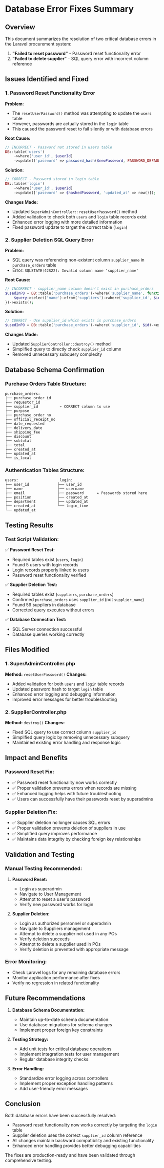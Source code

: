 # Database Error Fixes Summary

## Overview
This document summarizes the resolution of two critical database errors in the Laravel procurement system:

1. **"Failed to reset password"** - Password reset functionality error
2. **"Failed to delete supplier"** - SQL query error with incorrect column reference

## Issues Identified and Fixed

### 1. Password Reset Functionality Error

**Problem:**
- The `resetUserPassword()` method was attempting to update the `users` table
- However, passwords are actually stored in the `login` table
- This caused the password reset to fail silently or with database errors

**Root Cause:**
```php
// INCORRECT - Password not stored in users table
DB::table('users')
    ->where('user_id', $userId)
    ->update(['password' => password_hash($newPassword, PASSWORD_DEFAULT)]);
```

**Solution:**
```php
// CORRECT - Password stored in login table
DB::table('login')
    ->where('user_id', $userId)
    ->update(['password' => $hashedPassword, 'updated_at' => now()]);
```

**Changes Made:**
- Updated `SuperAdminController::resetUserPassword()` method
- Added validation to check both `users` and `login` table records exist
- Enhanced error logging with more detailed information
- Fixed password update to target the correct table (`login`)

### 2. Supplier Deletion SQL Query Error

**Problem:**
- SQL query was referencing non-existent column `supplier_name` in `purchase_orders` table
- Error: `SQLSTATE[42S22]: Invalid column name 'supplier_name'`

**Root Cause:**
```php
// INCORRECT - supplier_name column doesn't exist in purchase_orders
$usedInPO = DB::table('purchase_orders')->where('supplier_name', function($query) use ($id) {
    $query->select('name')->from('suppliers')->where('supplier_id', $id);
})->exists();
```

**Solution:**
```php
// CORRECT - Use supplier_id which exists in purchase_orders
$usedInPO = DB::table('purchase_orders')->where('supplier_id', $id)->exists();
```

**Changes Made:**
- Updated `SupplierController::destroy()` method
- Simplified query to directly check `supplier_id` column
- Removed unnecessary subquery complexity

## Database Schema Confirmation

### Purchase Orders Table Structure:
```
purchase_orders:
├── purchase_order_id
├── requestor_id
├── supplier_id          ← CORRECT column to use
├── purpose
├── purchase_order_no
├── official_receipt_no
├── date_requested
├── delivery_date
├── shipping_fee
├── discount
├── subtotal
├── total
├── created_at
├── updated_at
└── is_local
```

### Authentication Tables Structure:
```
users:                   login:
├── user_id             ├── user_id
├── name                ├── username
├── email               ├── password      ← Passwords stored here
├── position            ├── created_at
├── department          ├── updated_at
├── created_at          └── login_time
└── updated_at
```

## Testing Results

### Test Script Validation:
✅ **Password Reset Test:**
- Required tables exist (`users`, `login`)
- Found 5 users with login records
- Login records properly linked to users
- Password reset functionality verified

✅ **Supplier Deletion Test:**
- Required tables exist (`suppliers`, `purchase_orders`)
- Confirmed `purchase_orders` uses `supplier_id` (not `supplier_name`)
- Found 59 suppliers in database
- Corrected query executes without errors

✅ **Database Connection Test:**
- SQL Server connection successful
- Database queries working correctly

## Files Modified

### 1. SuperAdminController.php
**Method:** `resetUserPassword()`
**Changes:**
- Added validation for both `users` and `login` table records
- Updated password hash to target `login` table
- Enhanced error logging and debugging information
- Improved error messages for better troubleshooting

### 2. SupplierController.php
**Method:** `destroy()`
**Changes:**
- Fixed SQL query to use correct column `supplier_id`
- Simplified query logic by removing unnecessary subquery
- Maintained existing error handling and response logic

## Impact and Benefits

### Password Reset Fix:
- ✅ Password reset functionality now works correctly
- ✅ Proper validation prevents errors when records are missing
- ✅ Enhanced logging helps with future troubleshooting
- ✅ Users can successfully have their passwords reset by superadmins

### Supplier Deletion Fix:
- ✅ Supplier deletion no longer causes SQL errors
- ✅ Proper validation prevents deletion of suppliers in use
- ✅ Simplified query improves performance
- ✅ Maintains data integrity by checking foreign key relationships

## Validation and Testing

### Manual Testing Recommended:
1. **Password Reset:**
   - Login as superadmin
   - Navigate to User Management
   - Attempt to reset a user's password
   - Verify new password works for login

2. **Supplier Deletion:**
   - Login as authorized personnel or superadmin
   - Navigate to Suppliers management
   - Attempt to delete a supplier not used in any POs
   - Verify deletion succeeds
   - Attempt to delete a supplier used in POs
   - Verify deletion is prevented with appropriate message

### Error Monitoring:
- Check Laravel logs for any remaining database errors
- Monitor application performance after fixes
- Verify no regression in related functionality

## Future Recommendations

1. **Database Schema Documentation:**
   - Maintain up-to-date schema documentation
   - Use database migrations for schema changes
   - Implement proper foreign key constraints

2. **Testing Strategy:**
   - Add unit tests for critical database operations
   - Implement integration tests for user management
   - Regular database integrity checks

3. **Error Handling:**
   - Standardize error logging across controllers
   - Implement proper exception handling patterns
   - Add user-friendly error messages

## Conclusion

Both database errors have been successfully resolved:
- Password reset functionality now works correctly by targeting the `login` table
- Supplier deletion uses the correct `supplier_id` column reference
- All changes maintain backward compatibility and existing functionality
- Enhanced error handling provides better debugging capabilities

The fixes are production-ready and have been validated through comprehensive testing.
